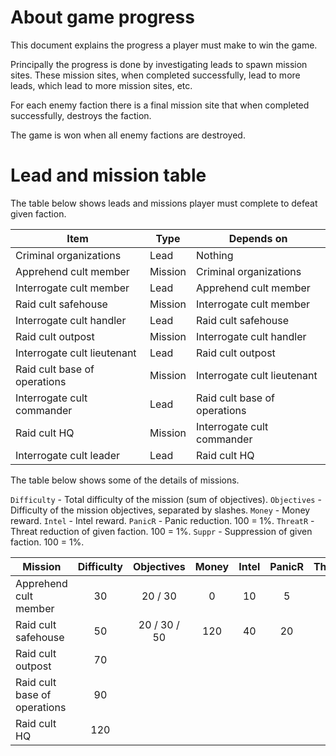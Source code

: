 # About game progress

This document explains the progress a player must make to win the game.

Principally the progress is done by investigating leads to spawn mission sites.
These mission sites, when completed successfully, lead to more leads, which lead to more mission sites, etc.

For each enemy faction there is a final mission site that when completed successfully, destroys the faction.

The game is won when all enemy factions are destroyed.

# Lead and mission table

The table below shows leads and missions player must complete to defeat given faction.

| Item                          | Type    | Depends on                  |
|-------------------------------|---------|-----------------------------|
| Criminal organizations        | Lead    | Nothing                     |
| Apprehend cult member         | Mission | Criminal organizations      |
| Interrogate cult member       | Lead    | Apprehend cult member       |
| Raid cult safehouse           | Mission | Interrogate cult member     |
| Interrogate cult handler      | Lead    | Raid cult safehouse         |
| Raid cult outpost             | Mission | Interrogate cult handler    |
| Interrogate cult lieutenant   | Lead    | Raid cult outpost           |
| Raid cult base of operations  | Mission | Interrogate cult lieutenant |
| Interrogate cult commander    | Lead    | Raid cult base of operations|
| Raid cult HQ                  | Mission | Interrogate cult commander  |
| Interrogate cult leader       | Lead    | Raid cult HQ                |

The table below shows some of the details of missions.

`Difficulty` - Total difficulty of the mission (sum of objectives).
`Objectives` - Difficulty of the mission objectives, separated by slashes.
`Money` - Money reward.
`Intel` - Intel reward.
`PanicR` - Panic reduction. 100 = 1%.
`ThreatR` - Threat reduction of given faction. 100 = 1%.
`Suppr` - Suppression of given faction. 100 = 1%.

| Mission                      | Difficulty | Objectives      | Money | Intel | PanicR | ThreatR | Suppr |
|------------------------------|:----------:|:---------------:|:-----:|:-----:|:------:|:-------:|:-----:|
| Apprehend cult member        |     30     | 20 / 30         |   0   |  10   |   5    |    1    |  10   |
| Raid cult safehouse          |     50     | 20 / 30 / 50    | 120   |  40   |  20    |    5    |  40   |
| Raid cult outpost            |     70     |                 |       |       |        |         |       |
| Raid cult base of operations |     90     |                 |       |       |        |         |       |
| Raid cult HQ                 |    120     |                 |       |       |        |         |       |

